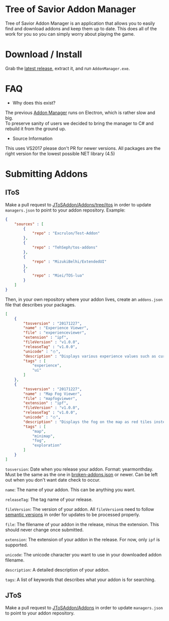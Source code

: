 # Tree of Savior Addon Manager

Tree of Savior Addon Manager is an application that allows you to easily find and download addons and keep them up to date. This does all of the work for you so you can simply worry about playing the game.

# Download / Install

Grab the [latest release](https://github.com/MizukiBelhi/Addon-Manager/releases/latest), extract it, and run `AddonManager.exe`.

# FAQ

* Why does this exist?

The previous [Addon Manager](https://github.com/JTosAddon/Tree-of-Savior-Addon-Manager) runs on Electron, which is rather slow and big.  
To preserve sanity of users we decided to bring the manager to C# and rebuild it from the ground up.

* Source Information

This uses VS2017 please don't PR for newer versions.
All packages are the right version for the lowest possible NET library (4.5)


# Submitting Addons

## IToS

Make a pull request to [JToSAddon/Addons/tree/itos](https://github.com/JTosAddon/Addons/tree/itos)  in order to update `managers.json` to point to your addon repository. Example:

```json
{
	"sources" : [
		{
			"repo" : "Excrulon/Test-Addon"
		},
		{
			"repo" : "TehSeph/tos-addons"
		},
		{
			"repo" : "MizukiBelhi/ExtendedUI"
		},
		{
			"repo" : "Miei/TOS-lua"
		}
	]
}
```

Then, in your own repository where your addon lives, create an `addons.json` file that describes your packages.

```json
[
	{
		"tosversion" : "20171227",
		"name" : "Experience Viewer",
		"file" : "experienceviewer",
		"extension" : "ipf",
		"fileVersion" : "v1.0.0",
		"releaseTag" : "v1.0.0",
		"unicode" : "⛄",
		"description" : "Displays various experience values such as current experience, required experience, current percent, experience gained on last kill, kills til next level, experience per hour, and estimated time until level up.",
		"tags" : [
			"experience",
			"ui"
		]
	},
	{
		"tosversion" : "20171227",
		"name" : "Map Fog Viewer",
		"file" : "mapfogviewer",
		"extension" : "ipf",
		"fileVersion" : "v1.0.0",
		"releaseTag" : "v1.0.0",
		"unicode" : "⛄",
		"description" : "Displays the fog on the map as red tiles instead of the hard to see default fog. Makes exploration really easy!",
		"tags" : [
			"map",
			"minimap",
			"fog",
			"exploration"
		]
	}
]
```

`tosversion`: Date when you release your addon. Format: yearmonthday. Must be the same as the one in [broken-addons.json](https://github.com/MizukiBelhi/Addons/blob/master/broken-addons.json) or newer. Can be left out when you don't want date check to occur.

`name`: The name of your addon. This can be anything you want.

`releaseTag`: The tag name of your release.

`fileVersion`: The version of your addon. All `fileVersion`s need to follow [semantic versions](http://semver.org/) in order for updates to be processed properly.

`file`: The filename of your addon in the release, minus the extension. This should never change once submitted.

`extension`: The extension of your addon in the release. For now, only `ipf` is supported.

`unicode`: The unicode character you want to use in your downloaded addon filename.

`description`: A detailed description of your addon.

`tags`: A list of keywords that describes what your addon is for searching.

## JToS

Make a pull request to [JToSAddon/Addons](https://github.com/JToSAddon/Addons) in order to update `managers.json` to point to your addon repository.
